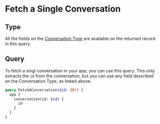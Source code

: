 # Fetch a Single Conversation

## Type

All the fields on the [Conversation Type](/types/Conversation) are available on the returned record in this query.

## Query

To fetch a singl conversation in your app, you can use this query. This only extracts the `id` from the conversation, but you can use any field described on the Conversation Type, as linked above.

```graphql
query FetchAConversation($id: ID!) {
  app {
    conversation(id: $id) {
      id
    }
  }
}
```
